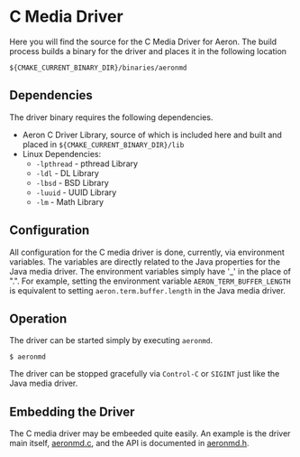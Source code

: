 # C Media Driver

Here you will find the source for the C Media Driver for Aeron. The build process builds
a binary for the driver and places it in the following location

    ${CMAKE_CURRENT_BINARY_DIR}/binaries/aeronmd

## Dependencies

The driver binary requires the following dependencies.

- Aeron C Driver Library, source of which is included here and built and placed in `${CMAKE_CURRENT_BINARY_DIR}/lib`
- Linux Dependencies:
    - `-lpthread` - pthread Library
    - `-ldl` - DL Library
    - `-lbsd` - BSD Library
    - `-luuid` - UUID Library
    - `-lm` - Math Library

## Configuration

All configuration for the C media driver is done, currently, via environment variables. The variables are directly related to the Java properties
for the Java media driver. The environment variables simply have '_' in the place of ".". For example, setting the environment variable `AERON_TERM_BUFFER_LENGTH` is equivalent
to setting `aeron.term.buffer.length` in the Java media driver.

## Operation

The driver can be started simply by executing `aeronmd`.

    $ aeronmd

The driver can be stopped gracefully via `Control-C` or `SIGINT` just like the Java media driver.

## Embedding the Driver

The C media driver may be embeeded quite easily. An example is the driver main itself, 
[aeronmd.c](https://github.com/real-logic/aeron/blob/master/aeron-driver/src/main/c/aeronmd.c), and the API is documented in 
[aeronmd.h](https://github.com/real-logic/aeron/blob/master/aeron-driver/src/main/c/aeronmd.h).